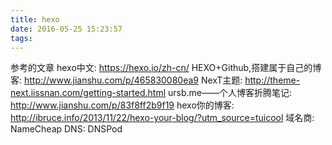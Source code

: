 ```yaml
---
title: hexo
date: 2016-05-25 15:23:57
tags:
---
```


参考的文章
hexo中文: https://hexo.io/zh-cn/
HEXO+Github,搭建属于自己的博客: http://www.jianshu.com/p/465830080ea9
NexT主题: http://theme-next.iissnan.com/getting-started.html
ursb.me——个人博客折腾笔记: http://www.jianshu.com/p/83f8ff2b9f19
hexo你的博客: http://ibruce.info/2013/11/22/hexo-your-blog/?utm_source=tuicool
域名商: NameCheap
DNS: DNSPod
